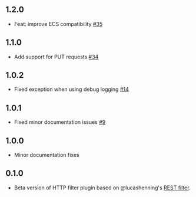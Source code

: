## 1.2.0
  - Feat: improve ECS compatibility [#35](https://github.com/logstash-plugins/logstash-filter-http/pull/35)

## 1.1.0
  - Add support for PUT requests [#34](https://github.com/logstash-plugins/logstash-filter-http/pull/34)

## 1.0.2
  - Fixed exception when using debug logging [#14](https://github.com/logstash-plugins/logstash-filter-http/pull/14)

## 1.0.1
  - Fixed minor documentation issues [#9](https://github.com/logstash-plugins/logstash-filter-http/pull/9)

## 1.0.0
  - Minor documentation fixes

## 0.1.0
  - Beta version of HTTP filter plugin based on @lucashenning's [REST filter](https://github.com/lucashenning/logstash-filter-rest).
